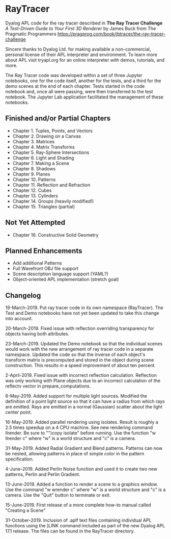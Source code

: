 # RayTracer
Dyalog APL code for the ray tracer described in
**The Ray Tracer Challenge**
*A Test-Driven Guide to Your First 3D Renderer*
by James Buck
from The Pragmatic Programmers
https://pragprog.com/book/jbtracer/the-ray-tracer-challenge

Sincere thanks to Dyalog Ltd. for making available a non-commercial,
personal license of their APL interpreter and environment. To learn more
about APL visit tryapl.org for an online interpreter with demos, tutorials,
and more.

The Ray Tracer code was developed within a set of three Jupyter notebooks,
one for the code itself, another for the tests, and a third for the demo
scenes at the end of each chapter. Tests started in the code notebook and,
once all were passing, were then transferred to the test notebook. The
Jupyter Lab application facilitated the management of these notebooks.

## Finished and/or Partial Chapters
+ Chapter  1. Tuples, Points, and Vectors
+ Chapter  2. Drawing on a Canvas
+ Chapter  3. Matrices
+ Chapter  4. Matrix Transforms
+ Chapter  5. Ray-Sphere Intersections
+ Chapter  6. Light and Shading
+ Chapter  7. Making a Scene
+ Chapter  8. Shadows
+ Chapter  9. Planes
+ Chapter 10. Patterns
+ Chapter 11. Reflection and Refraction
+ Chapter 12. Cubes
+ Chapter 13. Cylinders
+ Chapter 14. Groups (heavily modified!)
+ Chapter 15. Triangles (partial)

## Not Yet Attempted
+ Chapter 16. Constructive Solid Geometry

## Planned Enhancements
+ Add additional Patterns
+ Full Wavefront OBJ file support
+ Scene description language support (YAML?)
+ Object-oriented APL implementation (stretch goal)

## Changelog
19-March-2019. Put ray tracer code in its own namespace (RayTracer).
The Test and Demo notebooks have not yet been updated to take this
change into account.

20-March-2019. Fixed issue with reflection overriding transparency
for objects having both attributes.

23-March-2019. Updated the Demo notebook so that the individual
scenes would work with the new arrangement of ray tracer code in
a separate namespace. Updated the code so that the inverse of each
object's transform matrix is precomputed and stored in the object
during scene construction. This results in a speed improvement of
about ten percent.

2-April-2019. Fixed issue with incorrect reflection calculation.
Reflection was only working with Plane objects due to an incorrect
calculation of the reflectv vector in prepare_computations.

6-May-2019. Added support for multiple light sources. Modified the
definition of a point light source so that it can have a radius
from which rays are emitted. Rays are emitted in a normal (Gaussian)
scatter about the light center point.

16-May-2019. Added parallel rendering using isolates. Result is
roughly a 2.5 times speedup on a 4 CPU machine. See new rendering
command llrender. Be sure to "")copy isolate" before running. Use
the function "w llrender c" where "w" is a world structure and "c"
is a camera.

31-May-2019. Added Radial Gradient and Blend patterns. Patterns can
now be nested, allowing patterns in place of simple color in the
pattern specification.

4-June-2019. Added Perlin Noise function and used it to create two
new patterns, Perlin and Perlin Gradient.

13-June-2019. Added a function to render a scene to a graphics window.
Use the command "w wrender c" where "w" is a world structure and "c"
is a camera. Use the "Quit" button to terminate or exit.

15-June-2019. First release of a more complete how-to manual called
"Creating a Scene"

31-October-2019. Inclusion of .aplf text files containing individual
APL functions using the ]LINK command included as part of the new
Dyalog APL 17.1 release. The files can be found in the RayTracer directory.